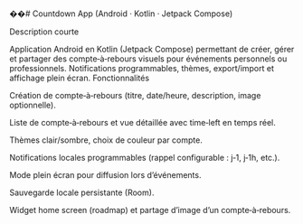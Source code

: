 ��#   Countdown App (Android · Kotlin · Jetpack Compose)

Description courte

Application Android en Kotlin (Jetpack Compose) permettant de créer, gérer et partager des compte‑à‑rebours visuels pour événements personnels ou professionnels. Notifications programmables, thèmes, export/import et affichage plein écran.
Fonctionnalités

Création de compte‑à‑rebours (titre, date/heure, description, image optionnelle).

Liste de compte‑à‑rebours et vue détaillée avec time‑left en temps réel.

Thèmes clair/sombre, choix de couleur par compte.

Notifications locales programmables (rappel configurable : j‑1, j‑1h, etc.).

Mode plein écran pour diffusion lors d’événements.

Sauvegarde locale persistante (Room).

Widget home screen (roadmap) et partage d’image d’un compte‑à‑rebours. 
 
 
